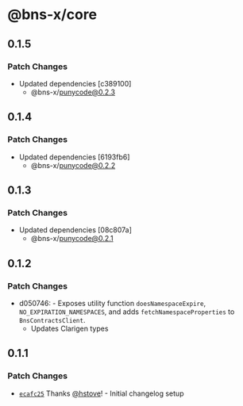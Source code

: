 # @bns-x/core

## 0.1.5

### Patch Changes

- Updated dependencies [c389100]
  - @bns-x/punycode@0.2.3

## 0.1.4

### Patch Changes

- Updated dependencies [6193fb6]
  - @bns-x/punycode@0.2.2

## 0.1.3

### Patch Changes

- Updated dependencies [08c807a]
  - @bns-x/punycode@0.2.1

## 0.1.2

### Patch Changes

- d050746: - Exposes utility function `doesNamespaceExpire`, `NO_EXPIRATION_NAMESPACES`, and adds `fetchNamespaceProperties` to `BnsContractsClient`.
  - Updates Clarigen types

## 0.1.1

### Patch Changes

- [`ecafc25`](https://github.com/mechanismHQ/bns-x/commit/ecafc25afbbb1892a3ab6483e11dc4af13765e28) Thanks [@hstove](https://github.com/hstove)! - Initial changelog setup
